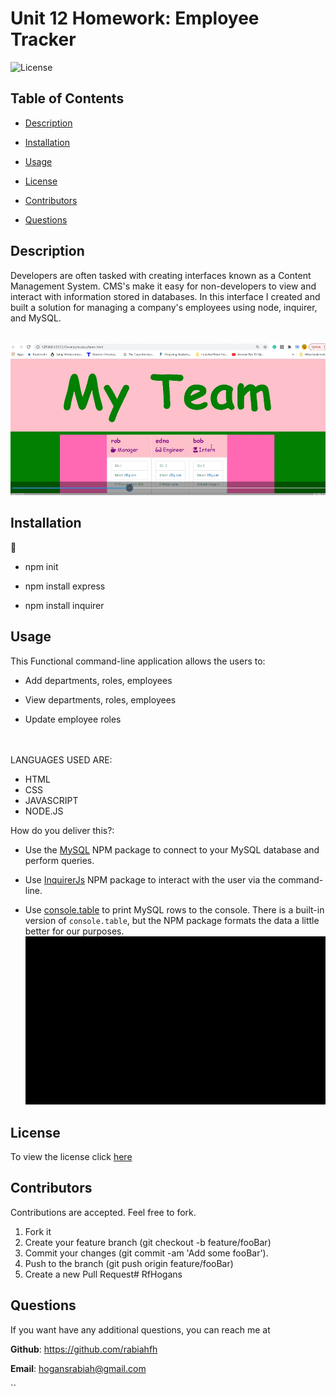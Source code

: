 # Unit 12 Homework: Employee Tracker
 ![License](https://img.shields.io/badge/license-MIT-red) 

  
 ## Table of Contents
  
* [Description](#Description)
  
* [Installation](#Installation)
  
* [Usage](#Usage)
  
* [License](#License)
  
* [Contributors](#Contributors)
  
* [Questions](#Questions)
  
 ## Description 
  
Developers are often tasked with creating interfaces  known as a Content Management System. CMS's make it easy for non-developers to view and interact with information stored in databases.  In this interface I created and built a solution for managing a company's employees using node, inquirer, and MySQL.



<br>![photo of my assignment](ETphoto.PNG)


 ## Installation
  
 💾 
  
* npm init
  
* npm install express
* npm install inquirer
    
 ## Usage
 

 This  Functional command-line application allows the users to:

  * Add departments, roles, employees

  * View departments, roles, employees

  * Update employee roles

<br>
<br>
LANGUAGES USED ARE:
<br>

- HTML
- CSS
- JAVASCRIPT
- NODE.JS



How do you deliver this?:

* Use the [MySQL](https://www.npmjs.com/package/mysql) NPM package to connect to your MySQL database and perform queries.

* Use [InquirerJs](https://www.npmjs.com/package/inquirer/v/0.2.3) NPM package to interact with the user via the command-line.

* Use [console.table](https://www.npmjs.com/package/console.table) to print MySQL rows to the console. There is a built-in version of `console.table`, but the NPM package formats the data a little better for our purposes.
 ![Demo](demohw11.gif) 

 ## License
 To view the license click [here](https://choosealicense.com/licenses/mit/)

  
 ## Contributors
  
 Contributions are accepted. Feel free to fork.
1. Fork it
2. Create your feature branch (git checkout -b feature/fooBar)
3. Commit your changes (git commit -am 'Add some fooBar').
4. Push to the branch (git push origin feature/fooBar)
5. Create a new Pull Request# RfHogans

  
  
 ## Questions
  
 If you want have any additional questions, you can reach me at
  
 **Github**: https://github.com/rabiahfh
  
 **Email**: hogansrabiah@gmail.com



``